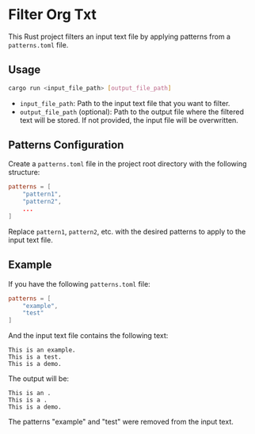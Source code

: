 # Filter Org Txt

This Rust project filters an input text file by applying patterns from a `patterns.toml` file.

## Usage

```sh
cargo run <input_file_path> [output_file_path]
```

- `input_file_path`: Path to the input text file that you want to filter.
- `output_file_path` (optional): Path to the output file where the filtered text will be stored. If not provided, the input file will be overwritten.

## Patterns Configuration

Create a `patterns.toml` file in the project root directory with the following structure:

```toml
patterns = [
    "pattern1",
    "pattern2",
    ...
]
```

Replace `pattern1`, `pattern2`, etc. with the desired patterns to apply to the input text file.

## Example

If you have the following `patterns.toml` file:

```toml
patterns = [
    "example",
    "test"
]
```

And the input text file contains the following text:

```
This is an example.
This is a test.
This is a demo.
```

The output will be:

```
This is an .
This is a .
This is a demo.
```

The patterns "example" and "test" were removed from the input text.
